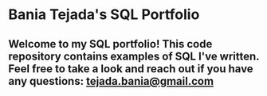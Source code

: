 # **Bania Tejada's SQL Portfolio**

## **Welcome to my SQL portfolio! This code repository contains examples of SQL I've written. Feel free to take a look and reach out if you have any questions: tejada.bania@gmail.com**
